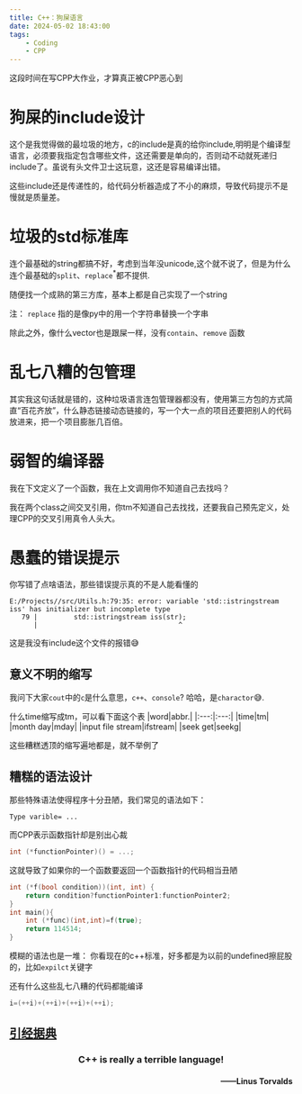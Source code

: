 ```yaml
---
title: C++：狗屎语言
date: 2024-05-02 18:43:00
tags: 
    - Coding
    - CPP
---
```


这段时间在写CPP大作业，才算真正被CPP恶心到
<!--more-->

# 狗屎的include设计
这个是我觉得做的最垃圾的地方，c的include是真的给你include,明明是个编译型语言，必须要我指定包含哪些文件，这还需要是单向的，否则动不动就死递归include了。虽说有头文件卫士这玩意，这还是容易编译出错。

这些include还是传递性的，给代码分析器造成了不小的麻烦，导致代码提示不是慢就是质量差。



# 垃圾的std标准库
连个最基础的string都搞不好，考虑到当年没unicode,这个就不说了，但是为什么连个最基础的`split`、`replace`$^*$都不提供.

随便找一个成熟的第三方库，基本上都是自己实现了一个string

注：
`replace` 指的是像py中的用一个字符串替换一个字串

除此之外，像什么vector也是跟屎一样，没有`contain`、`remove` 函数

# 乱七八糟的包管理
其实我这句话就是错的，这种垃圾语言连包管理器都没有，使用第三方包的方式简直“百花齐放”，什么静态链接动态链接的，写一个大一点的项目还要把别人的代码放进来，把一个项目膨胀几百倍。

# 弱智的编译器
我在下文定义了一个函数，我在上文调用你不知道自己去找吗？

我在两个class之间交叉引用，你tm不知道自己去找找，还要我自己预先定义，处理CPP的交叉引用真令人头大。

# 愚蠢的错误提示
你写错了点啥语法，那些错误提示真的不是人能看懂的

```output
E:/Projects//src/Utils.h:79:35: error: variable 'std::istringstream iss' has initializer but incomplete type
   79 |         std::istringstream iss(str);
      |                                   ^
```
这是我没有include这个文件的报错😅

## 意义不明的缩写
我问下大家`cout`中的`c`是什么意思，`c++`、`console`? 哈哈，是`charactor`😅.

什么time缩写成tm，可以看下面这个表
|word|abbr.|
|:---:|:---:|
|time|tm|
|month day|mday|
|input file stream|ifstream|
|seek get|seekg|

这些糟糕透顶的缩写遍地都是，就不举例了

## 糟糕的语法设计
那些特殊语法使得程序十分丑陋，我们常见的语法如下：

```
Type varible= ...
```
而CPP表示函数指针却是别出心裁
```cpp
int (*functionPointer)() = ...;
```

这就导致了如果你的一个函数要返回一个函数指针的代码相当丑陋
```cpp
int (*f(bool condition))(int, int) {
    return condition?functionPointer1:functionPointer2;
}
int main(){
    int (*func)(int,int)=f(true);
    return 114514;
}
```

模糊的语法也是一堆：
你看现在的c++标准，好多都是为以前的undefined擦屁股的，比如`expilct`关键字

还有什么这些乱七八糟的代码都能编译
```cpp
i=(++i)+(++i)+(++i)+(++i);
```

## [引经据典](https://medium.com/nerd-for-tech/linus-torvalds-c-is-really-a-terrible-language-2248b839bee3)

<h3 align="center">C++ is really a terrible language!</h3>

<h4 align="end">——Linus Torvalds</h4>
